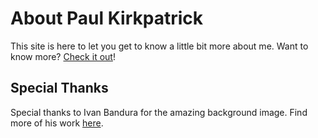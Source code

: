 # About Paul Kirkpatrick

This site is here to let you get to know a little bit more about me. Want to know more? [Check it out](https://kirkpatrickpaul.github.io/)!

## Special Thanks

Special thanks to Ivan Bandura for the amazing background image. Find more of his work [here](https://unsplash.com/@unstable_affliction?utm_source=unsplash&utm_medium=referral&utm_content=creditCopyText).
